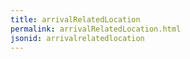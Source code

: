 ```yaml
---
title: arrivalRelatedLocation
permalink: arrivalRelatedLocation.html
jsonid: arrivalrelatedlocation
---
```

